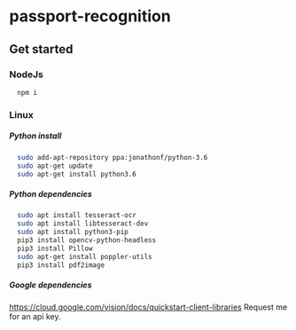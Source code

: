 # passport-recognition
## Get started
### NodeJs
```npm
  npm i
```
### Linux
##### Python install
```bash
  sudo add-apt-repository ppa:jonathonf/python-3.6
  sudo apt-get update
  sudo apt-get install python3.6
```
##### Python dependencies
```bash
  sudo apt install tesseract-ocr
  sudo apt install libtesseract-dev
  sudo apt install python3-pip
  pip3 install opencv-python-headless
  pip3 install Pillow
  sudo apt-get install poppler-utils
  pip3 install pdf2image
```
##### Google dependencies
https://cloud.google.com/vision/docs/quickstart-client-libraries
Request me for an api key.
